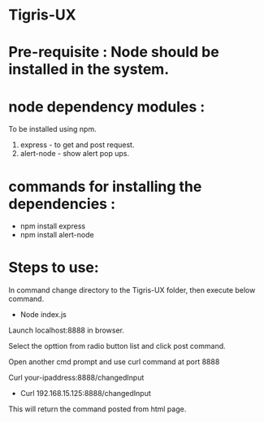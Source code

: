 # Tigris-UX
# Pre-requisite : Node should be installed in the system.
# node dependency modules : 
To be installed using npm.
1. express - to get and post request.
2. alert-node - show alert pop ups.

# commands for installing the dependencies : 

- npm install express
- npm install alert-node

# Steps to use:

In command change directory to the Tigris-UX folder, then execute below command.

- Node index.js

Launch localhost:8888 in browser.

Select the opttion from radio button list and click post command.

Open another cmd prompt and use curl command at port 8888

Curl your-ipaddress:8888/changedInput
- Curl 192.168.15.125:8888/changedInput

This will return the command posted from html page.
